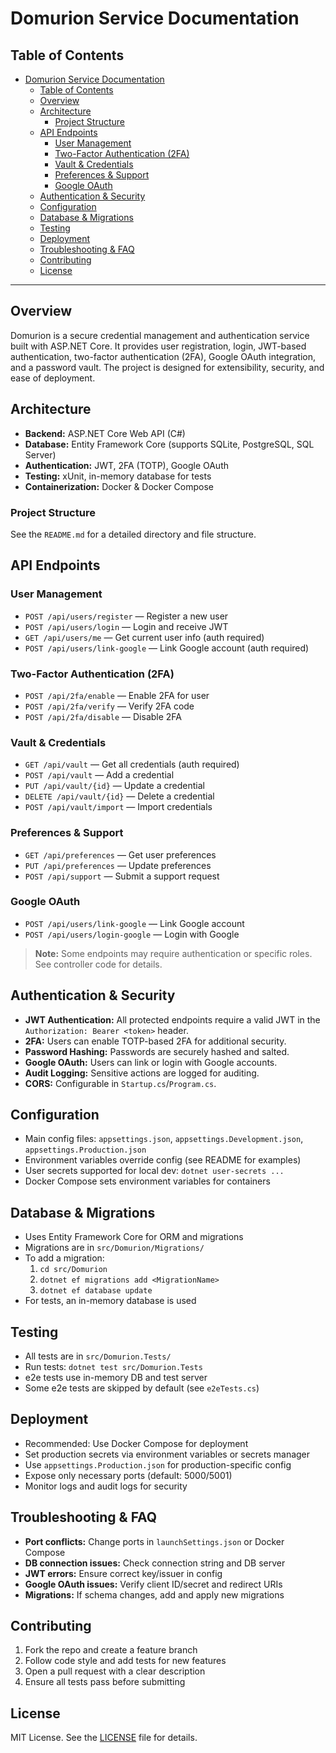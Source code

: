 # Domurion Service Documentation

## Table of Contents

- [Domurion Service Documentation](#domurion-service-documentation)
  - [Table of Contents](#table-of-contents)
  - [Overview](#overview)
  - [Architecture](#architecture)
    - [Project Structure](#project-structure)
  - [API Endpoints](#api-endpoints)
    - [User Management](#user-management)
    - [Two-Factor Authentication (2FA)](#two-factor-authentication-2fa)
    - [Vault \& Credentials](#vault--credentials)
    - [Preferences \& Support](#preferences--support)
    - [Google OAuth](#google-oauth)
  - [Authentication \& Security](#authentication--security)
  - [Configuration](#configuration)
  - [Database \& Migrations](#database--migrations)
  - [Testing](#testing)
  - [Deployment](#deployment)
  - [Troubleshooting \& FAQ](#troubleshooting--faq)
  - [Contributing](#contributing)
  - [License](#license)

---

## Overview

Domurion is a secure credential management and authentication service built with ASP.NET Core. It provides user registration, login, JWT-based authentication, two-factor authentication (2FA), Google OAuth integration, and a password vault. The project is designed for extensibility, security, and ease of deployment.

## Architecture

- **Backend:** ASP.NET Core Web API (C#)
- **Database:** Entity Framework Core (supports SQLite, PostgreSQL, SQL Server)
- **Authentication:** JWT, 2FA (TOTP), Google OAuth
- **Testing:** xUnit, in-memory database for tests
- **Containerization:** Docker & Docker Compose

### Project Structure

See the `README.md` for a detailed directory and file structure.

## API Endpoints

### User Management

- `POST /api/users/register` — Register a new user
- `POST /api/users/login` — Login and receive JWT
- `GET /api/users/me` — Get current user info (auth required)
- `POST /api/users/link-google` — Link Google account (auth required)

### Two-Factor Authentication (2FA)

- `POST /api/2fa/enable` — Enable 2FA for user
- `POST /api/2fa/verify` — Verify 2FA code
- `POST /api/2fa/disable` — Disable 2FA

### Vault & Credentials

- `GET /api/vault` — Get all credentials (auth required)
- `POST /api/vault` — Add a credential
- `PUT /api/vault/{id}` — Update a credential
- `DELETE /api/vault/{id}` — Delete a credential
- `POST /api/vault/import` — Import credentials

### Preferences & Support

- `GET /api/preferences` — Get user preferences
- `PUT /api/preferences` — Update preferences
- `POST /api/support` — Submit a support request

### Google OAuth

- `POST /api/users/link-google` — Link Google account
- `POST /api/users/login-google` — Login with Google

> **Note:** Some endpoints may require authentication or specific roles. See controller code for details.

## Authentication & Security

- **JWT Authentication:** All protected endpoints require a valid JWT in the `Authorization: Bearer <token>` header.
- **2FA:** Users can enable TOTP-based 2FA for additional security.
- **Password Hashing:** Passwords are securely hashed and salted.
- **Google OAuth:** Users can link or login with Google accounts.
- **Audit Logging:** Sensitive actions are logged for auditing.
- **CORS:** Configurable in `Startup.cs`/`Program.cs`.

## Configuration

- Main config files: `appsettings.json`, `appsettings.Development.json`, `appsettings.Production.json`
- Environment variables override config (see README for examples)
- User secrets supported for local dev: `dotnet user-secrets ...`
- Docker Compose sets environment variables for containers

## Database & Migrations

- Uses Entity Framework Core for ORM and migrations
- Migrations are in `src/Domurion/Migrations/`
- To add a migration:
  1. `cd src/Domurion`
  2. `dotnet ef migrations add <MigrationName>`
  3. `dotnet ef database update`
- For tests, an in-memory database is used

## Testing

- All tests are in `src/Domurion.Tests/`
- Run tests: `dotnet test src/Domurion.Tests`
- e2e tests use in-memory DB and test server
- Some e2e tests are skipped by default (see `e2eTests.cs`)

## Deployment

- Recommended: Use Docker Compose for deployment
- Set production secrets via environment variables or secrets manager
- Use `appsettings.Production.json` for production-specific config
- Expose only necessary ports (default: 5000/5001)
- Monitor logs and audit logs for security

## Troubleshooting & FAQ

- **Port conflicts:** Change ports in `launchSettings.json` or Docker Compose
- **DB connection issues:** Check connection string and DB server
- **JWT errors:** Ensure correct key/issuer in config
- **Google OAuth issues:** Verify client ID/secret and redirect URIs
- **Migrations:** If schema changes, add and apply new migrations

## Contributing

1. Fork the repo and create a feature branch
2. Follow code style and add tests for new features
3. Open a pull request with a clear description
4. Ensure all tests pass before submitting

## License

MIT License. See the [LICENSE](LICENSE) file for details.
